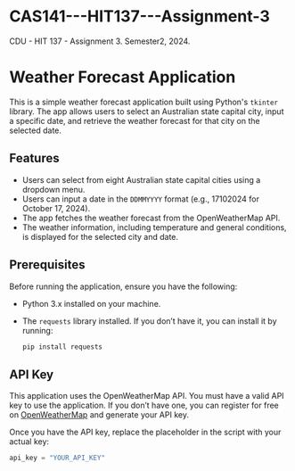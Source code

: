 # CAS141---HIT137---Assignment-3
CDU - HIT 137 - Assignment 3. Semester2, 2024.

# Weather Forecast Application

This is a simple weather forecast application built using Python's `tkinter` library. The app allows users to select an Australian state capital city, input a specific date, and retrieve the weather forecast for that city on the selected date.

## Features

- Users can select from eight Australian state capital cities using a dropdown menu.
- Users can input a date in the `DDMMYYYY` format (e.g., 17102024 for October 17, 2024).
- The app fetches the weather forecast from the OpenWeatherMap API.
- The weather information, including temperature and general conditions, is displayed for the selected city and date.

## Prerequisites

Before running the application, ensure you have the following:

- Python 3.x installed on your machine.
- The `requests` library installed. If you don’t have it, you can install it by running:

    ```bash
    pip install requests
    ```

## API Key

This application uses the OpenWeatherMap API. You must have a valid API key to use the application. If you don’t have one, you can register for free on [OpenWeatherMap](https://openweathermap.org/api) and generate your API key.

Once you have the API key, replace the placeholder in the script with your actual key:

```python
api_key = "YOUR_API_KEY"
